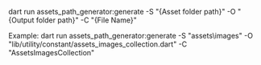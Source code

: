 dart run assets_path_generator:generate -S "{Asset folder path}" -O "{Output folder path}" -C "{File Name}"

Example:
dart run assets_path_generator:generate -S "assets\images" -O "lib/utility/constant/assets_images_collection.dart" -C "AssetsImagesCollection"
